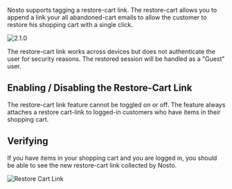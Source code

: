 Nosto supports tagging a restore-cart link. The restore-cart allows you to append a link your all abandoned-cart emails to allow the customer to restore his shopping cart with a single click.

![2.1.0](https://img.shields.io/badge/nosto-2.1.0-green.svg)

The restore-cart link works across devices but does not authenticate the user for security reasons. The restored session will be handled as a "Guest" user.

## Enabling / Disabling the Restore-Cart Link

The restore-cart link feature cannot be toggled on or off. The feature always attaches a restore cart-link to logged-in customers who have items in their shopping cart.

## Verifying

If you have items in your shopping cart and you are logged in, you should be able to see the new restore-cart link collected by Nosto.

![Restore Cart Link](https://user-images.githubusercontent.com/327432/49744450-78b91900-fca5-11e8-94e3-d0eccb693cb7.png)